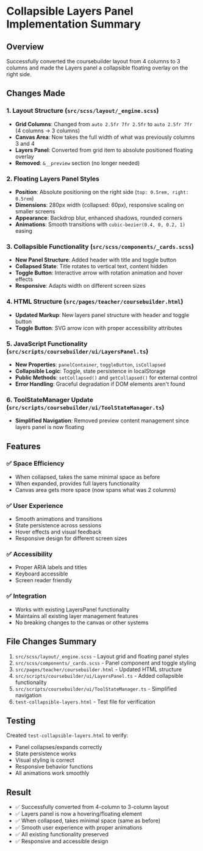 # Collapsible Layers Panel Implementation Summary

## Overview
Successfully converted the coursebuilder layout from 4 columns to 3 columns and made the Layers panel a collapsible floating overlay on the right side.

## Changes Made

### 1. Layout Structure (`src/scss/layout/_engine.scss`)
- **Grid Columns**: Changed from `auto 2.5fr 7fr 2.5fr` to `auto 2.5fr 7fr` (4 columns → 3 columns)
- **Canvas Area**: Now takes the full width of what was previously columns 3 and 4
- **Layers Panel**: Converted from grid item to absolute positioned floating overlay
- **Removed**: `&__preview` section (no longer needed)

### 2. Floating Layers Panel Styles
- **Position**: Absolute positioning on the right side (`top: 0.5rem, right: 0.5rem`)
- **Dimensions**: 280px width (collapsed: 60px), responsive scaling on smaller screens
- **Appearance**: Backdrop blur, enhanced shadows, rounded corners
- **Animations**: Smooth transitions with `cubic-bezier(0.4, 0, 0.2, 1)` easing

### 3. Collapsible Functionality (`src/scss/components/_cards.scss`)
- **New Panel Structure**: Added header with title and toggle button
- **Collapsed State**: Title rotates to vertical text, content hidden
- **Toggle Button**: Interactive arrow with rotation animation and hover effects
- **Responsive**: Adapts width on different screen sizes

### 4. HTML Structure (`src/pages/teacher/coursebuilder.html`)
- **Updated Markup**: New layers panel structure with header and toggle button
- **Toggle Button**: SVG arrow icon with proper accessibility attributes

### 5. JavaScript Functionality (`src/scripts/coursebuilder/ui/LayersPanel.ts`)
- **New Properties**: `panelContainer`, `toggleButton`, `isCollapsed`
- **Collapsible Logic**: Toggle, state persistence in localStorage
- **Public Methods**: `setCollapsed()` and `getCollapsed()` for external control
- **Error Handling**: Graceful degradation if DOM elements aren't found

### 6. ToolStateManager Update (`src/scripts/coursebuilder/ui/ToolStateManager.ts`)
- **Simplified Navigation**: Removed preview content management since layers panel is now floating

## Features

### ✅ Space Efficiency
- When collapsed, takes the same minimal space as before
- When expanded, provides full layers functionality
- Canvas area gets more space (now spans what was 2 columns)

### ✅ User Experience
- Smooth animations and transitions
- State persistence across sessions
- Hover effects and visual feedback
- Responsive design for different screen sizes

### ✅ Accessibility
- Proper ARIA labels and titles
- Keyboard accessible
- Screen reader friendly

### ✅ Integration
- Works with existing LayersPanel functionality
- Maintains all existing layer management features
- No breaking changes to the canvas or other systems

## File Changes Summary
1. `src/scss/layout/_engine.scss` - Layout grid and floating panel styles
2. `src/scss/components/_cards.scss` - Panel component and toggle styling
3. `src/pages/teacher/coursebuilder.html` - Updated HTML structure
4. `src/scripts/coursebuilder/ui/LayersPanel.ts` - Added collapsible functionality
5. `src/scripts/coursebuilder/ui/ToolStateManager.ts` - Simplified navigation
6. `test-collapsible-layers.html` - Test file for verification

## Testing
Created `test-collapsible-layers.html` to verify:
- Panel collapses/expands correctly
- State persistence works
- Visual styling is correct
- Responsive behavior functions
- All animations work smoothly

## Result
- ✅ Successfully converted from 4-column to 3-column layout
- ✅ Layers panel is now a hovering/floating element
- ✅ When collapsed, takes minimal space (same as before)
- ✅ Smooth user experience with proper animations
- ✅ All existing functionality preserved
- ✅ Responsive and accessible design
